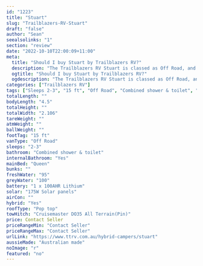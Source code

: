 ```yaml
---
id: "1223"
title: "Stuart"
slug: "Trailblazers-RV-Stuart"
draft: "false"
author: "Sean"
seealsolinks: "1"
section: "review"
date: "2022-10-10T22:00:09+11:00"
meta:
  title: "Should I buy Stuart by Trailblazers RV?"
  description: "The Trailblazers RV Stuart is classed as Off Road, and sleeps 2-3 people. It is Australian made and comes in at 15 ft. It generally has Combined shower & toilet."
  ogtitle: "Should I buy Stuart by Trailblazers RV?"
  ogdescription: "The Trailblazers RV Stuart is classed as Off Road, and sleeps 2-3 people. It is Australian made and comes in at 15 ft. It generally has Combined shower & toilet."
categories: ["Trailblazers RV"]
tags: ["Sleeps 2-3", "15 ft", "Off Road", "Combined shower & toilet", "Pop top", "Price Unknown", "Australian made"]
totalLength: ""
bodyLength: "4.5"
totalHeight: ""
totalWidth: "2.106"
tareWeight: ""
atmWeight: ""
ballWeight: ""
footTag: "15 ft"
vanType: "Off Road"
sleeps: "2-3"
bathroom: "Combined shower & toilet"
internalBathroom: "Yes"
mainBed: "Queen"
bunks: ""
freshWater: "95"
greyWater: "100"
battery: "1 x 100AHR Lithium"
solar: "175W Solar panels"
airCon: ""
hybrid: "Yes"
roofType: "Pop top"
towHitch: "Cruisemaster DO35 All Terrain(Pin)"
price: Contact Seller
priceRangeMin: "Contact Seller"
priceRangeMax: "Contact Seller"
urlLink: "https://www.ttrv.com.au/hybrid-campers/stuart"
aussieMade: "Australian made"
noImage: "r"
featured: "no"
---
```


